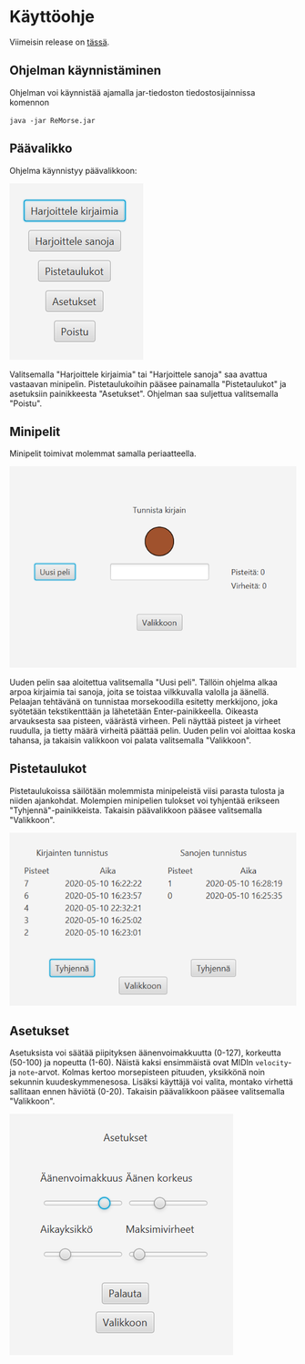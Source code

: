 # Käyttöohje

Viimeisin release on [tässä](https://github.com/Salm1ac/ot-harjoitustyo/releases/tag/lopullinen).

## Ohjelman käynnistäminen

Ohjelman voi käynnistää ajamalla jar-tiedoston tiedostosijainnissa komennon

`java -jar ReMorse.jar`

## Päävalikko

Ohjelma käynnistyy päävalikkoon:

![valikko](https://github.com/Salm1ac/ot-harjoitustyo/blob/master/dokumentaatio/kuvat/paavalikko.png)

Valitsemalla "Harjoittele kirjaimia" tai "Harjoittele sanoja" saa avattua vastaavan minipelin. Pistetaulukoihin pääsee painamalla "Pistetaulukot" ja asetuksiin painikkeesta "Asetukset".
Ohjelman saa suljettua valitsemalla "Poistu".

## Minipelit

Minipelit toimivat molemmat samalla periaatteella.

![minipeli](https://github.com/Salm1ac/ot-harjoitustyo/blob/master/dokumentaatio/kuvat/minipeli.png)

Uuden pelin saa aloitettua valitsemalla "Uusi peli". Tällöin ohjelma alkaa arpoa kirjaimia tai sanoja, joita se toistaa
vilkkuvalla valolla ja äänellä.
Pelaajan tehtävänä on tunnistaa morsekoodilla esitetty merkkijono, joka syötetään tekstikenttään ja lähetetään Enter-painikkeella.
Oikeasta arvauksesta saa pisteen, väärästä virheen. Peli näyttää pisteet ja virheet ruudulla, ja tietty määrä virheitä päättää pelin.
Uuden pelin voi aloittaa koska tahansa, ja takaisin valikkoon voi palata valitsemalla "Valikkoon".

## Pistetaulukot

Pistetaulukoissa säilötään molemmista minipeleistä viisi parasta tulosta ja niiden ajankohdat. Molempien minipelien tulokset voi tyhjentää erikseen "Tyhjennä"-painikkeista. Takaisin päävalikkoon pääsee valitsemalla "Valikkoon".

![pistetaulukot](https://github.com/Salm1ac/ot-harjoitustyo/blob/master/dokumentaatio/kuvat/pistetaulukot.png)

## Asetukset

Asetuksista voi säätää piipityksen äänenvoimakkuutta (0-127), korkeutta (50-100) ja nopeutta (1-60). Näistä kaksi ensimmäistä ovat MIDIn `velocity`- ja `note`-arvot. Kolmas kertoo morsepisteen pituuden, yksikkönä noin sekunnin kuudeskymmenesosa. Lisäksi käyttäjä voi valita, montako virhettä sallitaan ennen häviötä (0-20). Takaisin päävalikkoon pääsee valitsemalla "Valikkoon".

![asetukset](https://github.com/Salm1ac/ot-harjoitustyo/blob/master/dokumentaatio/kuvat/asetukset.png)
